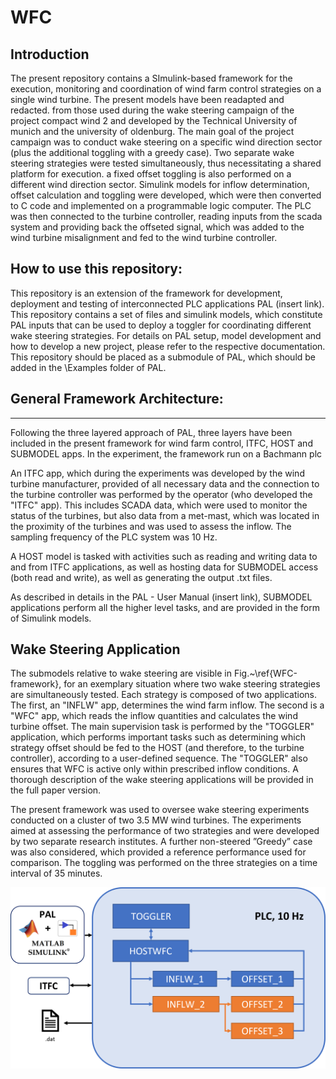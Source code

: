 # WFC

## Introduction

The present repository contains a SImulink-based framework for the execution, monitoring and coordination of wind farm control strategies on a single wind turbine. The present models have been readapted and redacted. from those used during the wake steering campaign of the project compact wind 2 and developed by the Technical University of munich and the university of oldenburg. The main goal of the project campaign was to conduct  wake steering on a specific wind direction sector (plus the additional toggling with a greedy case). Two separate wake steering strategies were tested simultaneously, thus necessitating a shared platform for execution. a fixed offset toggling is also performed on a different wind direction sector. Simulink models for inflow determination, offset calculation and toggling were developed, which were then converted to C code and implemented on a programmable logic computer. The PLC was then connected to the turbine controller, reading inputs from the scada system and providing back the offseted signal, which was added to the wind turbine misalignment and fed to the wind turbine controller.

##  How to use this repository:


This repository is an extension of the framework for development, deployment and testing of interconnected PLC applications PAL (insert link). This repository contains a set of files and simulink models, which constitute PAL inputs that can be used to deploy a toggler for coordinating different wake steering strategies. For details on PAL setup, model development and how to develop a new project, please refer to the respective documentation. This repository should be placed as a submodule of PAL, which should be added in the \Examples folder of PAL.


## General Framework Architecture:
-------------------------------
Following the three layered approach of PAL, three layers have been included in the present framework for wind farm control, ITFC, HOST and SUBMODEL apps. In the experiment, the framework run on a Bachmann plc

An ITFC app, which during the experiments was developed by the wind turbine manufacturer, provided of all necessary data and the connection to the turbine controller was performed by the operator (who developed the "ITFC" app). This includes SCADA data, which were used to monitor the status of the turbines, but also data from a met-mast, which was located in the proximity of the turbines and was used to assess the inflow. The sampling frequency of the PLC system was 10 Hz. 

A HOST model is tasked with activities such as reading and writing data to and from ITFC applications, as well as hosting data for SUBMODEL access (both read and write), as well as generating the output .txt files.

As described in details in the PAL - User Manual (insert link), SUBMODEL applications perform all the higher level tasks, and are provided in the form of Simulink models. 

## Wake Steering Application

The submodels relative to wake steering are visible in Fig.~\ref{WFC-framework}, for an exemplary situation where two wake steering strategies are simultaneously tested. Each strategy is composed of two applications. The first, an "INFLW" app, determines the wind farm inflow. The second is a "WFC" app, which reads the inflow quantities and calculates the wind turbine offset. The main supervision task is performed by the "TOGGLER" application, which performs important tasks such as determining which strategy offset should be fed to the HOST (and therefore, to the turbine controller), according to a user-defined sequence. The "TOGGLER" also ensures that WFC is active only within prescribed inflow conditions. A thorough description of the wake steering applications will be provided in the full paper version.

The present framework was used to oversee wake steering experiments conducted on
a cluster of two 3.5 MW wind turbines. The experiments
aimed at assessing the performance of two strategies and were developed by two separate
research institutes. A further non-steered ”Greedy” case was also considered, which
provided a reference performance used for comparison. The toggling was performed on
the three strategies on a time interval of 35 minutes.

![WFC Framework](wfc_framework_apps.png)


